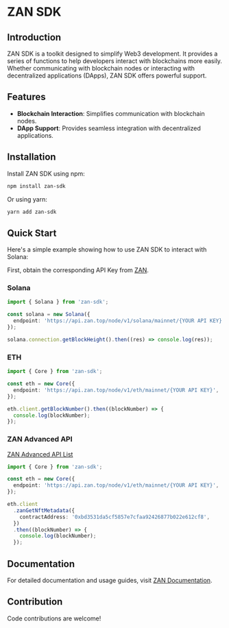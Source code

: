 # ZAN SDK

## Introduction

ZAN SDK is a toolkit designed to simplify Web3 development. It provides a series of functions to help developers interact with blockchains more easily. Whether communicating with blockchain nodes or interacting with decentralized applications (DApps), ZAN SDK offers powerful support.

## Features

- **Blockchain Interaction**: Simplifies communication with blockchain nodes.
- **DApp Support**: Provides seamless integration with decentralized applications.

## Installation

Install ZAN SDK using npm:

```bash
npm install zan-sdk
```

Or using yarn:

```bash
yarn add zan-sdk
```

## Quick Start

Here's a simple example showing how to use ZAN SDK to interact with Solana:

First, obtain the corresponding API Key from [ZAN](https://zan.top/service/apikeys).

### Solana

```typescript
import { Solana } from 'zan-sdk';

const solana = new Solana({
  endpoint: 'https://api.zan.top/node/v1/solana/mainnet/{YOUR API KEY}',
});

solana.connection.getBlockHeight().then((res) => console.log(res));
```

### ETH

```typescript
import { Core } from 'zan-sdk';

const eth = new Core({
  endpoint: 'https://api.zan.top/node/v1/eth/mainnet/{YOUR API KEY}',
});

eth.client.getBlockNumber().then((blockNumber) => {
  console.log(blockNumber);
});
```

### ZAN Advanced API

[ZAN Advanced API List](https://docs.zan.top/reference/zan_getnftmetadata-advanced)

```typescript
import { Core } from 'zan-sdk';

const eth = new Core({
  endpoint: 'https://api.zan.top/node/v1/eth/mainnet/{YOUR API KEY}',
});

eth.client
  .zanGetNftMetadata({
    contractAddress: '0xbd3531da5cf5857e7cfaa92426877b022e612cf8',
  })
  .then((blockNumber) => {
    console.log(blockNumber);
  });
```

## Documentation

For detailed documentation and usage guides, visit [ZAN Documentation](https://docs.zan.top).

## Contribution

Code contributions are welcome!

